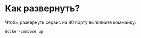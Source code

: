 <h1>Как развернуть?</h1>
<p>Чтобы развернуть сервис на 80 порту выполните комманду:</p>
<code>docker-compose up</code>
